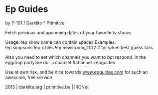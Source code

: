 # Ep Guides
by T-101 / Darklite ^ Primitive

Fetch previous and upcoming dates of your favorite tv shows

Usage: !ep show		name can contain spaces
Examples:<br>
!ep simpsons
!ep x files
!ep newsroom_2012	# for when best guess fails

Also you need to set which channels you want to bot respond.
In the eggdrop partyline do: .+chanset #channel +epguides

Use at own risk, and be nice towards www.epguides.com for
such an awesome, free service

2015 | darklite.org | primitive.be | IRCNet
